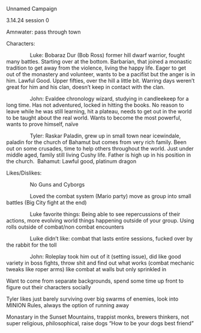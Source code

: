 Unnamed Campaign

3.14.24 session 0

Amnwater: pass through town

Characters:

                Luke: Bobaraz Dur (Bob Ross) former hill dwarf warrior, fought many battles. Starting over at the bottom. Barbarian, that joined a monastic tradition to get away from the violence, living the happy life. Eager to get out of the monastery and volunteer, wants to be a pacifist but the anger is in him. Lawful Good. Upper fifties, over the hill a little bit. Warring days weren’t great for him and his clan, doesn’t keep in contact with the clan.

                John: Evaldee chronology wizard, studying in candleekeep for a long time. Has not adventured, locked in hitting the books. No reason to leave while he was still learning, hit a plateau, needs to get out in the world to be taught about the real world. Wants to become the most powerful, wants to prove himself, naïve

                Tyler: Raskar Paladin, grew up in small town near icewindale, paladin for the church of Bahamut but comes from very rich family. Been out on some crusades, time to help others throughout the world. Just under middle aged, family still living Cushy life. Father is high up in his position in the church.  Bahamut: Lawful good, platinum dragon

Likes/Dislikes:

                No Guns and Cyborgs

                Loved the combat system (Mario party) move as group into small battles (Big City fight at the end)

                Luke favorite things: Being able to see repercussions of their actions, more evolving world things happening outside of your group. Using rolls outside of combat/non combat encounters

                Luike didn’t like: combat that lasts entire sessions, fucked over by the rabbit for the toll

                John: Roleplay took him out of it (setting issue), did like good variety in boss fights, throw shit and find out what works (combat mechanic tweaks like roper arms) like combat at walls but only sprinkled in

Want to come from separate backgrounds, spend some time up front to figure out their characters socially

Tyler likes just barely surviving over big swarms of enemies, look into MINION Rules, always the option of running away

Monastary in the Sunset Mountains, trappist monks, brewers thinkers, not super religious, philosophical, raise dogs “How to be your dogs best friend”
